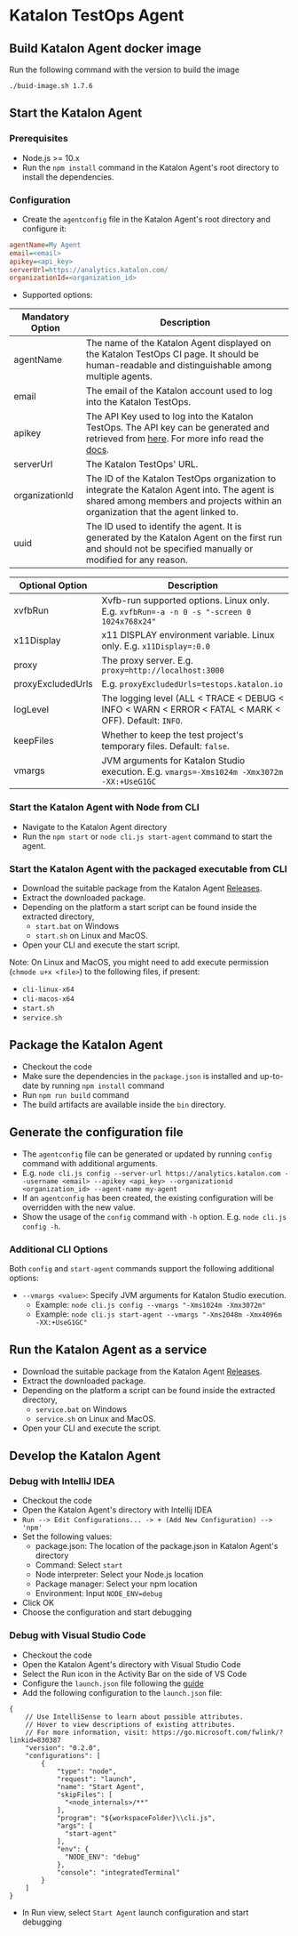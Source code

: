 # Katalon TestOps Agent

## Build Katalon Agent docker image
Run the following command with the version to build the image
```
./buid-image.sh 1.7.6
```

## Start the Katalon Agent

### Prerequisites
- Node.js >= 10.x
- Run the `npm install` command in the Katalon Agent's root directory to install the dependencies.

### Configuration
- Create the `agentconfig` file in the Katalon Agent's root directory and configure it:
```ini
agentName=My Agent
email=<email>
apikey=<api_key>
serverUrl=https://analytics.katalon.com/
organizationId=<organization_id>
```

- Supported options:

| Mandatory Option | Description |
|------------------|-------------|
| agentName | The name of the Katalon Agent displayed on the Katalon TestOps CI page. It should be human-readable and distinguishable among multiple agents. |
| email     | The email of the Katalon account used to log into the Katalon TestOps. |
| apikey    | The API Key used to log into the Katalon TestOps. The API key can be generated and retrieved from [here](https://analytics.katalon.com/user/apikey). For more info read the [docs](https://docs.katalon.com/katalon-analytics/docs/ka-api-key.html#katalon-api-keys-usage). |
| serverUrl | The Katalon TestOps' URL. |
| organizationId    | The ID of the Katalon TestOps organization to integrate the Katalon Agent into. The agent is shared among members and projects within an organization that the agent linked to. |
| uuid      | The ID used to identify the agent. It is generated by the Katalon Agent on the first run and should not be specified manually or modified for any reason. |

| Optional Option | Description |
|-----------------|-------------|
| xvfbRun    | Xvfb-run supported options. Linux only. E.g. `xvfbRun=-a -n 0 -s "-screen 0 1024x768x24"` |
| x11Display | x11 DISPLAY environment variable. Linux only. E.g. `x11Display=:0.0` |
| proxy      | The proxy server. E.g. `proxy=http://localhost:3000` |
| proxyExcludedUrls | E.g. `proxyExcludedUrls=testops.katalon.io` |
| logLevel   | The logging level (ALL < TRACE < DEBUG < INFO < WARN < ERROR < FATAL < MARK < OFF). Default: `INFO`. |
| keepFiles  | Whether to keep the test project's temporary files. Default: `false`. |
| vmargs     | JVM arguments for Katalon Studio execution. E.g. `vmargs=-Xms1024m -Xmx3072m -XX:+UseG1GC` |

### Start the Katalon Agent with Node from CLI
- Navigate to the Katalon Agent directory
- Run the `npm start` or `node cli.js start-agent` command to start the agent.

### Start the Katalon Agent with the packaged executable from CLI
- Download the suitable package from the Katalon Agent [Releases](https://github.com/katalon-studio/katalon-agent/releases).
- Extract the downloaded package.
- Depending on the platform a start script can be found inside the extracted directory, 
  - `start.bat` on Windows 
  - `start.sh` on Linux and MacOS.
- Open your CLI and execute the start script.

Note: On Linux and MacOS, you might need to add execute permission (`chmode u+x <file>`) to the following files, if present:
- `cli-linux-x64`
- `cli-macos-x64`
- `start.sh`
- `service.sh`

## Package the Katalon Agent
- Checkout the code
- Make sure the dependencies in the `package.json` is installed and up-to-date by running `npm install` command
- Run `npm run build` command
- The build artifacts are available inside the `bin` directory.

## Generate the configuration file
- The `agentconfig` file can be generated or updated by running `config` command with additional arguments.
- E.g. `node cli.js config --server-url https://analytics.katalon.com --username <email> --apikey <api_key> --organizationid <organization_id> --agent-name my-agent`
- If an `agentconfig` has been created, the existing configuration will be overridden with the new value.
- Show the usage of the `config` command with `-h` option. E.g. `node cli.js config -h`.

### Additional CLI Options
Both `config` and `start-agent` commands support the following additional options:

- `--vmargs <value>`: Specify JVM arguments for Katalon Studio execution.
  - Example: `node cli.js config --vmargs "-Xms1024m -Xmx3072m"`
  - Example: `node cli.js start-agent --vmargs "-Xms2048m -Xmx4096m -XX:+UseG1GC"`

## Run the Katalon Agent as a service
- Download the suitable package from the Katalon Agent [Releases](https://github.com/katalon-studio/katalon-agent/releases).
- Extract the downloaded package.
- Depending on the platform a script can be found inside the extracted directory, 
  - `service.bat` on Windows 
  - `service.sh` on Linux and MacOS.
- Open your CLI and execute the script.

## Develop the Katalon Agent
### Debug with IntelliJ IDEA
- Checkout the code
- Open the Katalon Agent's directory with Intellij IDEA
- `Run --> Edit Configurations... -> + (Add New Configuration) --> 'npm'`
- Set the following values:
  - package.json: The location of the package.json in Katalon Agent's directory
  - Command: Select `start`
  - Node interpreter: Select your Node.js location
  - Package manager: Select your npm location
  - Environment: Input `NODE_ENV=debug`
- Click OK
- Choose the configuration and start debugging

### Debug with Visual Studio Code
- Checkout the code
- Open the Katalon Agent's directory with Visual Studio Code
- Select the Run icon in the Activity Bar on the side of VS Code
- Configure the `launch.json` file following the [guide](https://code.visualstudio.com/docs/editor/debugging#_start-debugging)
- Add the following configuration to the `launch.json` file:
```json5
{
    // Use IntelliSense to learn about possible attributes.
    // Hover to view descriptions of existing attributes.
    // For more information, visit: https://go.microsoft.com/fwlink/?linkid=830387
    "version": "0.2.0",
    "configurations": [
        {
            "type": "node",
            "request": "launch",
            "name": "Start Agent",
            "skipFiles": [
              "<node_internals>/**"
            ],
            "program": "${workspaceFolder}\\cli.js",
            "args": [
              "start-agent"
            ],
            "env": {
              "NODE_ENV": "debug"
            },
            "console": "integratedTerminal"
        }
    ]
}
```
- In Run view, select `Start Agent` launch configuration and start debugging
